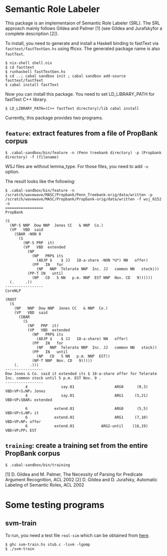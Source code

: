 Semantic Role Labeler
=====================

This package is an implementaion of Semantic Role Labeler (SRL).
The SRL approach mainly follows Gildea and Palmer [1] (see Gildea and Jurafskyfor a complete
description [2]).

To install, you need to generate and install a Haskell binding to fastText via `fasttext/fastTextGen.hs`
using fficxx. The generated package name is also `fastText`. 
```
$ nix-shell shell.nix
$ cd fasttext
$ runhaskell fastTextGen.hs
$ cd ..; cabal sandbox init ; cabal sandbox add-source fasttext/fastText
$ cabal install fastText
```
Now you can install this package. You need to set LD_LIBRARY_PATH for fastText C++ library.
```
$ LD_LIBRARY_PATH=(C++ fastText directory)/lib cabal install
```
Currently, this package provides two programs.

## `feature`: extract features from a file of PropBank corpus
```
$ .cabal-sandbox/bin/feature -n (Penn treebank directory) -p (Propbank directory) -f (filename)
```
WSJ files are without lemma_type. For those files, you need to add `-o` option. 

The result looks like the following:
```
$ .cabal-sandbox/bin/feature -n /scratch/wavewave/MASC/Propbank/Penn_Treebank-orig/data/written -p /scratch/wavewave/MASC/Propbank/Propbank-orig/data/written -f wsj_0152 -o 
=================
PropBank

(S    
  (NP-S NNP  Dow NNP  Jones CC   & NNP  Co.) 
  (VP   VBD  said 
    (SBAR -NON 0 
      (S    
        (NP-S PRP  it) 
        (VP   VBD  extended 
          (NP   
            (NP   PRP$ its 
              (ADJP $    $ JJ   18-a-share -NON *U*) NN   offer) 
            (PP   IN   for 
              (NP   NNP  Telerate NNP  Inc. JJ   common NN   stock))) 
          (PP-T IN   until 
            (NP   CD   5 NN   p.m. NNP  EST NNP  Nov. CD   9)))))) 
  (.     .))
-----------------
CoreNLP

(ROOT 
  (S    
    (NP   NNP  Dow NNP  Jones CC   & NNP  Co.) 
    (VP   VBD  said 
      (SBAR 
        (S    
          (NP   PRP  it) 
          (VP   VBD  extended 
            (NP   PRP$ its 
              (ADJP $    $ JJ   18-a-share) NN   offer) 
            (PP   IN   for 
              (NP   NNP  Telerate NNP  Inc. JJ   common NN   stock)) 
            (PP   IN   until 
              (NP   CD   5 NN   p.m. NNP  EST)) 
            (NP-T NNP  Nov. CD   9))))) 
    (.     .)))
-----------------
Dow Jones & Co. said it extended its $ 18-a-share offer for Telerate Inc. common stock until 5 p.m. EST Nov. 9 .
-----------------
         4               say.01                  ARG0      (0,3)                   VBD↑VP↑S↓NP↓ Jones
         4               say.01                  ARG1     (5,21)                   VBD↑VP↓SBAR↓ extended

         6            extend.01                  ARG0      (5,5)                   VBD↑VP↑S↓NP↓ it
         6            extend.01                  ARG1     (7,10)                     VBD↑VP↓NP↓ offer
         6            extend.01            ARG2-until    (16,19)                     VBD↑VP↓PP↓ EST

```


## `training`: create a training set from the entire PropBank corpus
```
$ .cabal-sandbox/bin/training
```

[1] D. Gildea and M. Palmer, The Necessity of Parsing for Predicate Argument Recognition, ACL 2002
[2] D. Gildea and D. Jurafsky, Automatic Labeling of Semantic Roles, ACL 2002



Some testing programs
=======================

svm-train
---------

To run, you need a test file `real-sim`
which can be obtained from [here](http://www.csie.ntu.edu.tw/~cjlin/libsvmtools/datasets/binary/real-sim.bz2).

``` 
$ ghc svm-train.hs stub.c -lsvm -lgomp
$ ./svm-train
```

